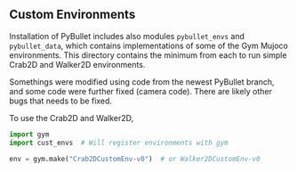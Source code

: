 ## Custom Environments

Installation of PyBullet includes also modules `pybullet_envs` and `pybullet_data`,
which contains implementations of some of the Gym Mujoco environments.  This directory contains the minimum from each to run simple Crab2D and Walker2D environments.

Somethings were modified using code from the newest PyBullet branch, and some code were further fixed (camera code).  There are likely other bugs that needs to be fixed.

To use the Crab2D and Walker2D,
```python
import gym
import cust_envs  # Will register environments with gym

env = gym.make("Crab2DCustomEnv-v0")  # or Walker2DCustomEnv-v0
```  
